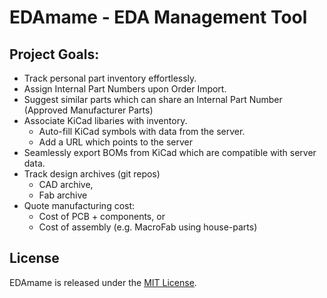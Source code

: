 # EDAmame - EDA Management Tool

## Project Goals:

* Track personal part inventory effortlessly.
* Assign Internal Part Numbers upon Order Import.
* Suggest similar parts which can share an Internal Part Number (Approved Manufacturer Parts)
* Associate KiCad libaries with inventory.
  * Auto-fill KiCad symbols with data from the server.
  * Add a URL which points to the server
* Seamlessly export BOMs from KiCad which are compatible with server data.
* Track design archives (git repos)
  * CAD archive,
  * Fab archive
* Quote manufacturing cost:
  * Cost of PCB + components, or
  * Cost of assembly (e.g. MacroFab using house-parts)

## License

EDAmame is released under the [MIT License](https://opensource.org/licenses/MIT).
